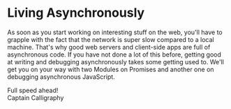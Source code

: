 # Living Asynchronously

As soon as you start working on interesting stuff on the web, you'll have to grapple with the fact that the network is super slow compared to a local machine. That's why good web servers and client-side apps are full of asynchronous code. If you have not done a lot of this before, getting good at writing and debugging asynchronously takes some getting used to. We'll get you on your way with two Modules on Promises and another one on debugging asynchronous JavaScript.

Full speed ahead!  
Captain Calligraphy
